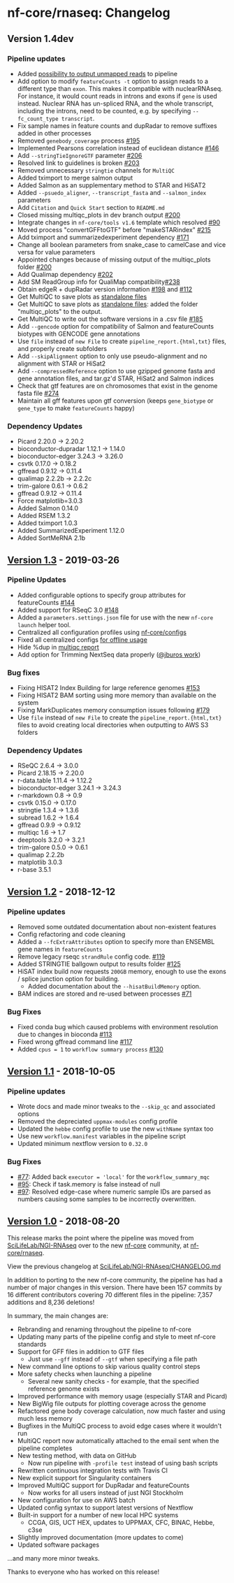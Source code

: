 # nf-core/rnaseq: Changelog

## Version 1.4dev

### Pipeline updates

* Added [possibility to output unmapped reads](https://github.com/nf-core/rnaseq/issues/277) to pipeline
* Add option to modify `featureCounts -t` option to assign reads to a different type than `exon`. This makes it compatible with nuclearRNAseq. For instance, it would count reads in introns and exons if `gene` is used instead. Nuclear RNA has un-spliced RNA, and the whole transcript, including the introns, need to be counted, e.g. by specifying `--fc_count_type transcript`.
* Fix sample names in feature counts and dupRadar to remove suffixes added in other processes
* Removed `genebody_coverage` process [#195](https://github.com/nf-core/rnaseq/issues/195)
* Implemented Pearsons correlation instead of euclidean distance [#146](https://github.com/nf-core/rnaseq/issues/146)
* Add `--stringTieIgnoreGTF` parameter [#206](https://github.com/nf-core/rnaseq/issues/206)
* Resolved link to guidelines is broken [#203](https://github.com/nf-core/rnaseq/issues/203)
* Removed unnecessary `stringtie` channels for `MultiQC`
* Added tximport to merge salmon output
* Added Salmon as an supplementary method to STAR and HiSAT2
* Added `--psuedo_aligner`, `--transcript_fasta` and `--salmon_index` parameters
* Add `Citation` and `Quick Start` section to `README.md`
* Closed missing multiqc_plots in dev branch output [#200](https://github.com/nf-core/rnaseq/issues/200)
* Integrate changes in `nf-core/tools v1.6` template which resolved [#90](https://github.com/nf-core/rnaseq/issues/90)
* Moved process "convertGFFtoGTF" before "makeSTARindex" [#215](https://github.com/nf-core/rnaseq/issues/215)
* Add tximport and summarizedexperiment dependency [#171](https://github.com/nf-core/rnaseq/issues/171)
* Change all boolean parameters from snake_case to camelCase and vice versa for value parameters
* Appointed changes because of missing output of the multiqc_plots folder [#200](https://github.com/nf-core/rnaseq/issues/200)
* Add Qualimap dependency [#202](https://github.com/nf-core/rnaseq/issues/202)
* Add SM ReadGroup info for QualiMap compatibility[#238](https://github.com/nf-core/rnaseq/issues/238)
* Obtain edgeR + dupRadar version information [#198](https://github.com/nf-core/rnaseq/issues/198) and [#112](https://github.com/nf-core/rnaseq/issues/112)
* Get MultiQC to save plots as [standalone files](https://github.com/nf-core/rnaseq/issues/183)
* Get MultiQC to save plots as [standalone files](https://github.com/nf-core/rnaseq/issues/183): added the folder "multiqc_plots" to the output.
* Get MultiQC to write out the software versions in a .csv file [#185](https://github.com/nf-core/rnaseq/issues/185)
* Add `--gencode` option for compatibility of Salmon and featureCounts biotypes with GENCODE gene annotations
* Use `file` instead of `new File` to create `pipeline_report.{html,txt}` files, and properly create subfolders
* Add `--skipAlignment` option to only use pseudo-alignment and no alignment with STAR or HiSat2
* Add `--compressedReference` option to use gzipped genome fasta and gene annotation files, and tar.gz'd STAR, HiSat2 and Salmon indices
* Check that gtf features are on chromosomes that exist in the genome fasta file [#274](https://github.com/nf-core/rnaseq/pull/274)
* Maintain all gff features upon gtf conversion (keeps `gene_biotype` or `gene_type` to make `featureCounts` happy)

### Dependency Updates

* Picard 2.20.0 -> 2.20.2
* bioconductor-dupradar 1.12.1 -> 1.14.0
* bioconductor-edger 3.24.3 -> 3.26.0
* csvtk 0.17.0 -> 0.18.2
* gffread 0.9.12 -> 0.11.4
* qualimap 2.2.2b -> 2.2.2c
* trim-galore 0.6.1 -> 0.6.2
* gffread 0.9.12 -> 0.11.4
* Force matplotlib=3.0.3
* Added Salmon 0.14.0
* Added RSEM 1.3.2
* Added tximport 1.0.3
* Added SummarizedExperiment 1.12.0
* Added SortMeRNA 2.1b

## [Version 1.3](https://github.com/nf-core/rnaseq/releases/tag/1.3) - 2019-03-26

### Pipeline Updates

* Added configurable options to specify group attributes for featureCounts [#144](https://github.com/nf-core/rnaseq/issues/144)
* Added support for RSeqC 3.0 [#148](https://github.com/nf-core/rnaseq/issues/148)
* Added a `parameters.settings.json` file for use with the new `nf-core launch` helper tool.
* Centralized all configuration profiles using [nf-core/configs](https://github.com/nf-core/configs)
* Fixed all centralized configs [for offline usage](https://github.com/nf-core/rnaseq/issues/163)
* Hide %dup in [multiqc report](https://github.com/nf-core/rnaseq/issues/150)
* Add option for Trimming NextSeq data properly ([@jburos work](https://github.com/jburos))

### Bug fixes

* Fixing HISAT2 Index Building for large reference genomes [#153](https://github.com/nf-core/rnaseq/issues/153)
* Fixing HISAT2 BAM sorting using more memory than available on the system
* Fixing MarkDuplicates memory consumption issues following [#179](https://github.com/nf-core/rnaseq/pull/179)
* Use `file` instead of `new File` to create the `pipeline_report.{html,txt}` files to avoid creating local directories when outputting to AWS S3 folders

### Dependency Updates

* RSeQC 2.6.4 -> 3.0.0
* Picard 2.18.15 -> 2.20.0
* r-data.table 1.11.4 -> 1.12.2
* bioconductor-edger 3.24.1 -> 3.24.3
* r-markdown 0.8 -> 0.9
* csvtk 0.15.0 -> 0.17.0
* stringtie 1.3.4 -> 1.3.6
* subread 1.6.2 -> 1.6.4
* gffread 0.9.9 -> 0.9.12
* multiqc 1.6 -> 1.7
* deeptools 3.2.0 -> 3.2.1
* trim-galore 0.5.0 -> 0.6.1
* qualimap 2.2.2b
* matplotlib 3.0.3
* r-base 3.5.1

## [Version 1.2](https://github.com/nf-core/rnaseq/releases/tag/1.2) - 2018-12-12

### Pipeline updates

* Removed some outdated documentation about non-existent features
* Config refactoring and code cleaning
* Added a `--fcExtraAttributes` option to specify more than ENSEMBL gene names in `featureCounts`
* Remove legacy rseqc `strandRule` config code. [#119](https://github.com/nf-core/rnaseq/issues/119)
* Added STRINGTIE ballgown output to results folder [#125](https://github.com/nf-core/rnaseq/issues/125)
* HiSAT index build now requests `200GB` memory, enough to use the exons / splice junction option for building.
  * Added documentation about the `--hisatBuildMemory` option.
* BAM indices are stored and re-used between processes [#71](https://github.com/nf-core/rnaseq/issues/71)

### Bug Fixes

* Fixed conda bug which caused problems with environment resolution due to changes in bioconda [#113](https://github.com/nf-core/rnaseq/issues/113)
* Fixed wrong gffread command line [#117](https://github.com/nf-core/rnaseq/issues/117)
* Added `cpus = 1` to `workflow summary process` [#130](https://github.com/nf-core/rnaseq/issues/130)

## [Version 1.1](https://github.com/nf-core/rnaseq/releases/tag/1.1) - 2018-10-05

### Pipeline updates

* Wrote docs and made minor tweaks to the `--skip_qc` and associated options
* Removed the depreciated `uppmax-modules` config profile
* Updated the `hebbe` config profile to use the new `withName` syntax too
* Use new `workflow.manifest` variables in the pipeline script
* Updated minimum nextflow version to `0.32.0`

### Bug Fixes

* [#77](https://github.com/nf-core/rnaseq/issues/77): Added back `executor = 'local'` for the `workflow_summary_mqc`
* [#95](https://github.com/nf-core/rnaseq/issues/95): Check if task.memory is false instead of null
* [#97](https://github.com/nf-core/rnaseq/issues/97): Resolved edge-case where numeric sample IDs are parsed as numbers causing some samples to be incorrectly overwritten.

## [Version 1.0](https://github.com/nf-core/rnaseq/releases/tag/1.0) - 2018-08-20

This release marks the point where the pipeline was moved from [SciLifeLab/NGI-RNAseq](https://github.com/SciLifeLab/NGI-RNAseq)
over to the new [nf-core](http://nf-co.re/) community, at [nf-core/rnaseq](https://github.com/nf-core/rnaseq).

View the previous changelog at [SciLifeLab/NGI-RNAseq/CHANGELOG.md](https://github.com/SciLifeLab/NGI-RNAseq/blob/master/CHANGELOG.md)

In addition to porting to the new nf-core community, the pipeline has had a number of major changes in this version.
There have been 157 commits by 16 different contributors covering 70 different files in the pipeline: 7,357 additions and 8,236 deletions!

In summary, the main changes are:

* Rebranding and renaming throughout the pipeline to nf-core
* Updating many parts of the pipeline config and style to meet nf-core standards
* Support for GFF files in addition to GTF files
  * Just use `--gff` instead of `--gtf` when specifying a file path
* New command line options to skip various quality control steps
* More safety checks when launching a pipeline
  * Several new sanity checks - for example, that the specified reference genome exists
* Improved performance with memory usage (especially STAR and Picard)
* New BigWig file outputs for plotting coverage across the genome
* Refactored gene body coverage calculation, now much faster and using much less memory
* Bugfixes in the MultiQC process to avoid edge cases where it wouldn't run
* MultiQC report now automatically attached to the email sent when the pipeline completes
* New testing method, with data on GitHub
  * Now run pipeline with `-profile test` instead of using bash scripts
* Rewritten continuous integration tests with Travis CI
* New explicit support for Singularity containers
* Improved MultiQC support for DupRadar and featureCounts
  * Now works for all users instead of just NGI Stockholm
* New configuration for use on AWS batch
* Updated config syntax to support latest versions of Nextflow
* Built-in support for a number of new local HPC systems
  * CCGA, GIS, UCT HEX, updates to UPPMAX, CFC, BINAC, Hebbe, c3se
* Slightly improved documentation (more updates to come)
* Updated software packages

...and many more minor tweaks.

Thanks to everyone who has worked on this release!
